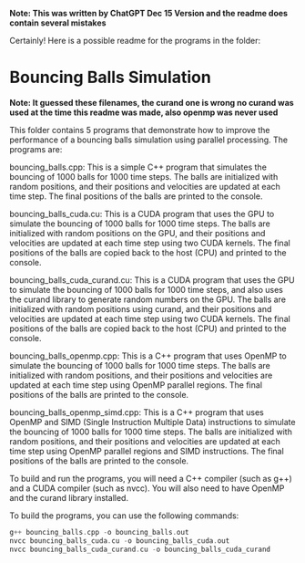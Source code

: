 **Note: This was written by ChatGPT Dec 15 Version and the readme does contain several mistakes**

Certainly! Here is a possible readme for the programs in the folder:

# Bouncing Balls Simulation

**Note: It guessed these filenames, the curand one is wrong no curand was used at the time this readme was made, also openmp was never used**

This folder contains 5 programs that demonstrate how to improve the performance of a bouncing balls simulation using parallel processing. The programs are:

bouncing_balls.cpp: This is a simple C++ program that simulates the bouncing of 1000 balls for 1000 time steps. The balls are initialized with random positions, and their positions and velocities are updated at each time step. The final positions of the balls are printed to the console.

bouncing_balls_cuda.cu: This is a CUDA program that uses the GPU to simulate the bouncing of 1000 balls for 1000 time steps. The balls are initialized with random positions on the GPU, and their positions and velocities are updated at each time step using two CUDA kernels. The final positions of the balls are copied back to the host (CPU) and printed to the console.

bouncing_balls_cuda_curand.cu: This is a CUDA program that uses the GPU to simulate the bouncing of 1000 balls for 1000 time steps, and also uses the curand library to generate random numbers on the GPU. The balls are initialized with random positions using curand, and their positions and velocities are updated at each time step using two CUDA kernels. The final positions of the balls are copied back to the host (CPU) and printed to the console.

bouncing_balls_openmp.cpp: This is a C++ program that uses OpenMP to simulate the bouncing of 1000 balls for 1000 time steps. The balls are initialized with random positions, and their positions and velocities are updated at each time step using OpenMP parallel regions. The final positions of the balls are printed to the console.

bouncing_balls_openmp_simd.cpp: This is a C++ program that uses OpenMP and SIMD (Single Instruction Multiple Data) instructions to simulate the bouncing of 1000 balls for 1000 time steps. The balls are initialized with random positions, and their positions and velocities are updated at each time step using OpenMP parallel regions and SIMD instructions. The final positions of the balls are printed to the console.

To build and run the programs, you will need a C++ compiler (such as g++) and a CUDA compiler (such as nvcc). You will also need to have OpenMP and the curand library installed.

To build the programs, you can use the following commands:

```cpp
g++ bouncing_balls.cpp -o bouncing_balls.out
nvcc bouncing_balls_cuda.cu -o bouncing_balls_cuda.out
nvcc bouncing_balls_cuda_curand.cu -o bouncing_balls_cuda_curand
```
